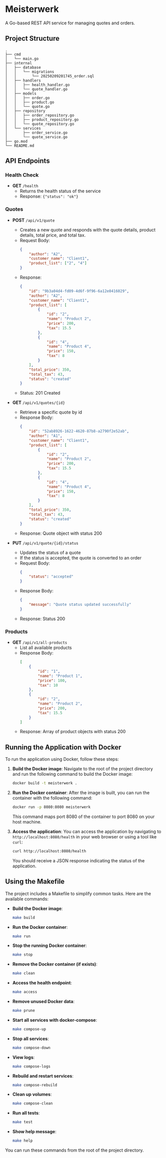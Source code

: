 # Meisterwerk

A Go-based REST API service for managing quotes and orders.

## Project Structure

```
.
├── cmd
│   └── main.go
├── internal
│   ├── database
│   │   └── migrations
│   │       └── 20250209201745_order.sql
│   ├── handlers
│   │   ├── health_handler.go
│   │   └── quote_handler.go
│   ├── models
│   │   ├── order.go
│   │   ├── product.go
│   │   └── quote.go
│   ├── repository
│   │   ├── order_repository.go
│   │   ├── product_repository.go
│   │   └── quote_repository.go
│   └── services
│       ├── order_service.go
│       └── quote_service.go
├── go.mod
└── README.md
```

## API Endpoints

### Health Check
- **GET** `/health`
  - Returns the health status of the service
  - Response: `{"status": "ok"}`

### Quotes
- **POST** `/api/v1/quote`
  - Creates a new quote and responds with the quote details, product details, total price, and total tax.
  - Request Body:
    ```json
    {
        "author": "A2",
        "customer_name": "Client1",
        "product_list": ["2", "4"]
    }
    ```
  - Response: 
    ```json
    {
        "id": "9b3a04d4-fd09-4d6f-9f96-6a12e0416029",
        "author": "A2",
        "customer_name": "Client1",
        "product_list": [
            {
                "id": "2",
                "name": "Product 2",
                "price": 200,
                "tax": 15.5
            },
            {
                "id": "4",
                "name": "Product 4",
                "price": 150,
                "tax": 8
            }
        ],
        "total_price": 350,
        "total_tax": 43,
        "status": "created"
    }
    ```
  - Status: 201 Created

- **GET** `/api/v1/quotes/{id}`
  - Retrieve a specific quote by id
  - Response Body:
    ```json
    {
        "id": "52ab8926-1622-4620-87b8-a2790f2e52ab",
        "author": "A1",
        "customer_name": "Client1",
        "product_list": [
            {
                "id": "2",
                "name": "Product 2",
                "price": 200,
                "tax": 15.5
            },
            {
                "id": "4",
                "name": "Product 4",
                "price": 150,
                "tax": 8
            }
        ],
        "total_price": 350,
        "total_tax": 43,
        "status": "created"
    }
    ``` 
  - Response: Quote object with status 200

- **PUT** `/api/v1/quote/{id}/status`
  - Updates the status of a quote
  - If the status is accepted, the quote is converted to an order
  - Request Body:
    ```json
    {
        "status": "accepted"
    }
    ```
  - Response Body:
    ```json
    {
        "message": "Quote status updated successfully"
    }
    ``` 
  - Response: Status 200

### Products
- **GET** `/api/v1/all-products`
  - List all available products
  - Response Body:
    ```json
    [
        {
            "id": "1",
            "name": "Product 1",
            "price": 100,
            "tax": 10
        },
        {
            "id": "2",
            "name": "Product 2",
            "price": 200,
            "tax": 15.5
        }
    ]
    ``` 
  - Response: Array of product objects with status 200

## Running the Application with Docker

To run the application using Docker, follow these steps:

1. **Build the Docker image**:
   Navigate to the root of the project directory and run the following command to build the Docker image:

   ```bash
   docker build -t meisterwerk .
   ```

2. **Run the Docker container**:
   After the image is built, you can run the container with the following command:

   ```bash
   docker run -p 8080:8080 meisterwerk
   ```

   This command maps port 8080 of the container to port 8080 on your host machine.

3. **Access the application**:
   You can access the application by navigating to `http://localhost:8080/health` in your web browser or using a tool like `curl`:

   ```bash
   curl http://localhost:8080/health
   ```

   You should receive a JSON response indicating the status of the application.

## Using the Makefile

The project includes a Makefile to simplify common tasks. Here are the available commands:

- **Build the Docker image**:
  ```bash
  make build
  ```

- **Run the Docker container**:
  ```bash
  make run
  ```

- **Stop the running Docker container**:
  ```bash
  make stop
  ```

- **Remove the Docker container (if exists)**:
  ```bash
  make clean
  ```

- **Access the health endpoint**:
  ```bash
  make access
  ```

- **Remove unused Docker data**:
  ```bash
  make prune
  ```

- **Start all services with docker-compose**:
  ```bash
  make compose-up
  ```

- **Stop all services**:
  ```bash
  make compose-down
  ```

- **View logs**:
  ```bash
  make compose-logs
  ```

- **Rebuild and restart services**:
  ```bash
  make compose-rebuild
  ```

- **Clean up volumes**:
  ```bash
  make compose-clean
  ```

- **Run all tests**:
  ```bash
  make test
  ```

- **Show help message**:
  ```bash
  make help
  ```

You can run these commands from the root of the project directory.
